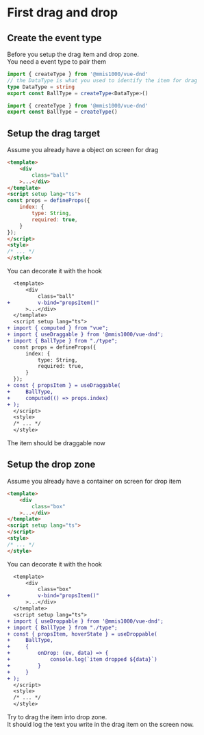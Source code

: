 # First drag and drop

## Create the event type

Before you setup the drag item and drop zone.  
You need a event type to pair them

<code-group>
<code-block title="Typescript" active>

```ts
import { createType } from '@mmis1000/vue-dnd'
// the DataType is what you used to identify the item for drag
type DataType = string
export const BallType = createType<DataType>()
```

</code-block>
<code-block title="Javascript">

```js
import { createType } from '@mmis1000/vue-dnd'
export const BallType = createType()
```

</code-block>
</code-group>

## Setup the drag target

Assume you already have a object on screen for drag

```html
<template>
    <div
        class="ball"
    >...</div>
</template>
<script setup lang="ts">
const props = defineProps({
    index: {
        type: String,
        required: true,
    }
});
</script>
<style>
/* ... */
</style>
```

You can decorate it with the hook

```diff html
  <template>
      <div
          class="ball"
+         v-bind="propsItem()"
      >...</div>
  </template>
  <script setup lang="ts">
+ import { computed } from "vue";
+ import { useDraggable } from '@mmis1000/vue-dnd';
+ import { BallType } from "./type";
  const props = defineProps({
      index: {
          type: String,
          required: true,
      }
  });
+ const { propsItem } = useDraggable(
+     BallType,
+     computed(() => props.index)
+ );
  </script>
  <style>
  /* ... */
  </style>
```

The item should be draggable now

## Setup the drop zone

Assume you already have a container on screen for drop item

```html
<template>
    <div
        class="box"
    >...</div>
</template>
<script setup lang="ts">
</script>
<style>
/* ... */
</style>
```

You can decorate it with the hook

```diff html
  <template>
      <div
          class="box"
+         v-bind="propsItem()"
      >...</div>
  </template>
  <script setup lang="ts">
+ import { useDroppable } from '@mmis1000/vue-dnd';
+ import { BallType } from "./type";
+ const { propsItem, hoverState } = useDroppable(
+     BallType,
+     {
+         onDrop: (ev, data) => {
+             console.log(`item dropped ${data}`)
+         }
+     }
+ );
  </script>
  <style>
  /* ... */
  </style>
```

Try to drag the item into drop zone.  
It should log the text you write in the drag item on the screen now.
